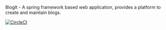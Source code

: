 BlogIt - A spring framework based web application, provides a platform to create and maintain blogs.

[![CircleCI](https://circleci.com/gh/rishigupta17/blogit.svg?style=svg)](https://circleci.com/gh/rishigupta17/blogit)
